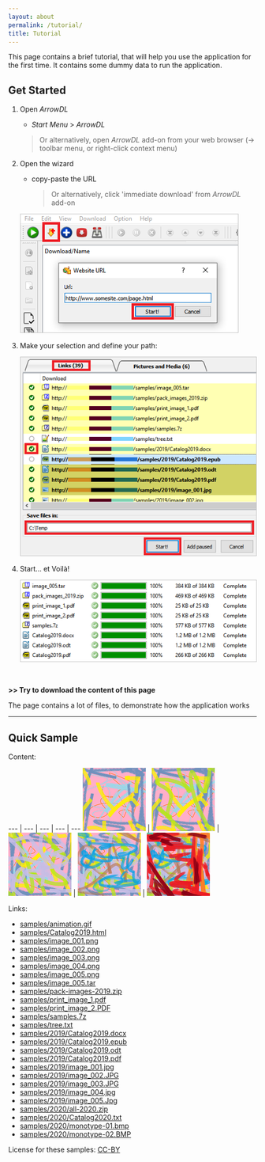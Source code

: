 ```yaml
---
layout: about
permalink: /tutorial/
title: Tutorial
---
```


This page contains a brief tutorial, that will help you use the application for the first time.
It contains some dummy data to run the application.

## Get Started

1. Open *ArrowDL*
    - *Start Menu* > *ArrowDL*
    > Or alternatively, open *ArrowDL* add-on from your web browser (-> toolbar menu, or right-click context menu)

2. Open the wizard
    - copy-paste the URL
        > Or alternatively, click 'immediate download' from *ArrowDL* add-on
    
    ![Wizard](/assets/images/tutorial/01-wizard.png)
    

3. Make your selection and define your path:
    
    ![Selection](/assets/images/tutorial/02-selection.png)

4. Start... et Voilà!
    
    ![Completed](/assets/images/tutorial/03-completed.png)


<br/>

**>> Try to download the content of this page**

The page contains a lot of files, to demonstrate how the application works

---

## Quick Sample

Content:

--- | --- | --- | --- | ---
<a href="/assets/samples/image_001.png"><img src="/assets/samples/thumbs/tb_image_001.png"></a> | <a href="/assets/samples/image_002.png"><img src="/assets/samples/thumbs/tb_image_002.png"></a> | <a href="/assets/samples/image_003.png"><img src="/assets/samples/thumbs/tb_image_003.Png"></a> | <a href="/assets/samples/image_004.png"><img src="/assets/samples/thumbs/tb_image_004.PNG"></a> | <a href="/assets/samples/image_005.png"><img src="/assets/samples/thumbs/tb_image_005.PNG"></a>


Links:

* [samples/animation.gif](/assets/samples/animation.gif)
* [samples/Catalog2019.html](/assets/samples/Catalog2019.html)
* [samples/image_001.png](/assets/samples/image_001.png)
* [samples/image_002.png](/assets/samples/image_002.png)
* [samples/image_003.png](/assets/samples/image_003.png)
* [samples/image_004.png](/assets/samples/image_004.png)
* [samples/image_005.png](/assets/samples/image_005.png)
* [samples/image_005.tar](/assets/samples/image_005.tar)
* [samples/pack-images-2019.zip](/assets/samples/pack-images-2019.zip)
* [samples/print_image_1.pdf](/assets/samples/print_image_1.pdf)
* [samples/print_image_2.PDF](/assets/samples/print_image_2.PDF)
* [samples/samples.7z](/assets/samples/samples.7z)
* [samples/tree.txt](/assets/samples/tree.txt)
* [samples/2019/Catalog2019.docx](/assets/samples/2019/Catalog2019.docx)
* [samples/2019/Catalog2019.epub](/assets/samples/2019/Catalog2019.epub)
* [samples/2019/Catalog2019.odt](/assets/samples/2019/Catalog2019.odt)
* [samples/2019/Catalog2019.pdf](/assets/samples/2019/Catalog2019.pdf)
* [samples/2019/image_001.jpg](/assets/samples/2019/image_001.jpg)
* [samples/2019/image_002.JPG](/assets/samples/2019/image_002.JPG)
* [samples/2019/image_003.JPG](/assets/samples/2019/image_003.JPG)
* [samples/2019/image_004.jpg](/assets/samples/2019/image_004.jpg)
* [samples/2019/image_005.Jpg](/assets/samples/2019/image_005.Jpg)
* [samples/2020/all-2020.zip](/assets/samples/2020/all-2020.zip)
* [samples/2020/Catalog2020.txt](/assets/samples/2020/Catalog2020.txt)
* [samples/2020/monotype-01.bmp](/assets/samples/2020/monotype-01.bmp)
* [samples/2020/monotype-02.BMP](/assets/samples/2020/monotype-02.BMP)

License for these samples: [CC-BY](https://creativecommons.org/licenses/by/3.0/ "https://creativecommons.org/licenses/by/3.0/")
